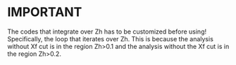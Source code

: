 # IMPORTANT
The codes that integrate over Zh has to be customized before using! Specifically, the loop that iterates over Zh. This is because the analysis without Xf cut is in the region Zh>0.1 and the analysis without the Xf cut is in the region Zh>0.2.
